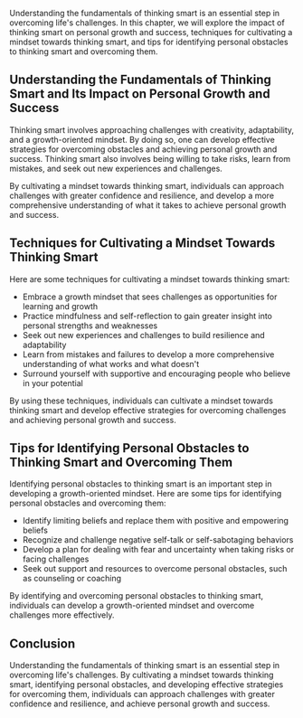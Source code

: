 
Understanding the fundamentals of thinking smart is an essential step in overcoming life's challenges. In this chapter, we will explore the impact of thinking smart on personal growth and success, techniques for cultivating a mindset towards thinking smart, and tips for identifying personal obstacles to thinking smart and overcoming them.

Understanding the Fundamentals of Thinking Smart and Its Impact on Personal Growth and Success
----------------------------------------------------------------------------------------------

Thinking smart involves approaching challenges with creativity, adaptability, and a growth-oriented mindset. By doing so, one can develop effective strategies for overcoming obstacles and achieving personal growth and success. Thinking smart also involves being willing to take risks, learn from mistakes, and seek out new experiences and challenges.

By cultivating a mindset towards thinking smart, individuals can approach challenges with greater confidence and resilience, and develop a more comprehensive understanding of what it takes to achieve personal growth and success.

Techniques for Cultivating a Mindset Towards Thinking Smart
-----------------------------------------------------------

Here are some techniques for cultivating a mindset towards thinking smart:

* Embrace a growth mindset that sees challenges as opportunities for learning and growth
* Practice mindfulness and self-reflection to gain greater insight into personal strengths and weaknesses
* Seek out new experiences and challenges to build resilience and adaptability
* Learn from mistakes and failures to develop a more comprehensive understanding of what works and what doesn't
* Surround yourself with supportive and encouraging people who believe in your potential

By using these techniques, individuals can cultivate a mindset towards thinking smart and develop effective strategies for overcoming challenges and achieving personal growth and success.

Tips for Identifying Personal Obstacles to Thinking Smart and Overcoming Them
-----------------------------------------------------------------------------

Identifying personal obstacles to thinking smart is an important step in developing a growth-oriented mindset. Here are some tips for identifying personal obstacles and overcoming them:

* Identify limiting beliefs and replace them with positive and empowering beliefs
* Recognize and challenge negative self-talk or self-sabotaging behaviors
* Develop a plan for dealing with fear and uncertainty when taking risks or facing challenges
* Seek out support and resources to overcome personal obstacles, such as counseling or coaching

By identifying and overcoming personal obstacles to thinking smart, individuals can develop a growth-oriented mindset and overcome challenges more effectively.

Conclusion
----------

Understanding the fundamentals of thinking smart is an essential step in overcoming life's challenges. By cultivating a mindset towards thinking smart, identifying personal obstacles, and developing effective strategies for overcoming them, individuals can approach challenges with greater confidence and resilience, and achieve personal growth and success.
